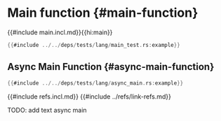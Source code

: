 # Main function {#main-function}

{{#include main.incl.md}}{{hi:main}}

```rust
{{#include ../../deps/tests/lang/main_test.rs:example}}
```

## Async Main Function {#async-main-function}

```rust
{{#include ../../deps/tests/lang/async_main.rs:example}}
```

{{#include refs.incl.md}}
{{#include ../refs/link-refs.md}}

<div class="hidden">
TODO: add text
async main
</div>
